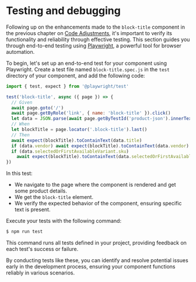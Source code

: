 # Testing and debugging

Following up on the enhancements made to the `block-title` component in the previous chapter on [Code Adjustments](https://github.com/archetype-themes/devkit/blob/main/1.%20Getting%20Started/Developing%20components/d.%20Code%20adjustments.md), it's important to verify its functionality and reliability through effective testing. This section guides you through end-to-end testing using [Playwright](https://playwright.dev/), a powerful tool for browser automation.

To begin, let's set up an end-to-end test for your component using Playwright. Create a test file named `block-title.spec.js` in the `test` directory of your component, and add the following code:
```js
import { test, expect } from '@playwright/test'

test('block-title', async ({ page }) => {
  // Given
  await page.goto('/')
  await page.getByRole('link', { name: 'block-title' }).click()
  let data = JSON.parse(await page.getByTestId('product-json').innerText())
  // When
  let blockTitle = page.locator('.block-title').last()
  // Then
  await expect(blockTitle).toContainText(data.title)
  if (data.vendor) await expect(blockTitle).toContainText(data.vendor)
  if (data.selectedOrFirstAvailableVariant.sku)
    await expect(blockTitle).toContainText(data.selectedOrFirstAvailableVariant.sku)
})
```

In this test:

* We navigate to the page where the component is rendered and get some product details.
* We get the `block-title` element.
* We verify the expected behavior of the component, ensuring specific text is present.

Execute your tests with the following command:

```bash
$ npm run test
```

This command runs all tests defined in your project, providing feedback on each test's success or failure.

By conducting tests like these, you can identify and resolve potential issues early in the development process, ensuring your component functions reliably in various scenarios.
